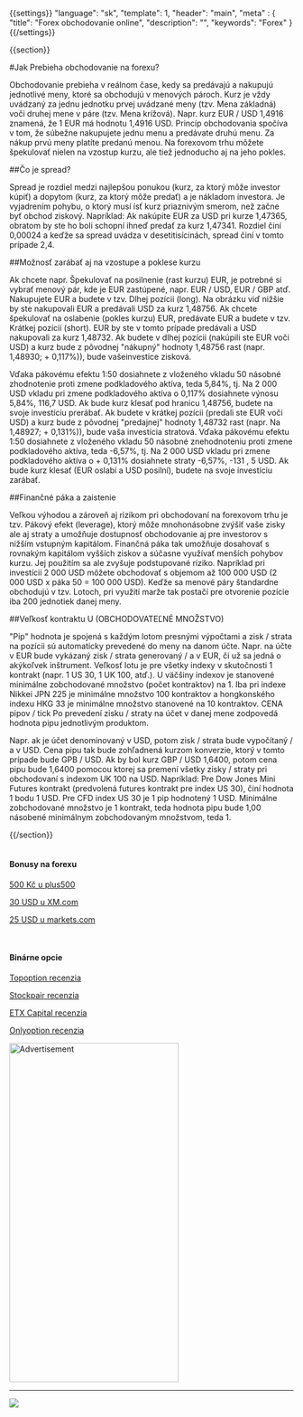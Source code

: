 {{settings}}
  "language": "sk",
  "template": 1,
  "header": "main",
  "meta" : {
    "title": "Forex obchodovanie online",
    "description": "",
    "keywords": "Forex"
  }
{{/settings}}

<div class="row">
<div class="col-md-9" role="main" markdown="1">

{{section}}


#Jak Prebieha obchodovanie na forexu?

Obchodovanie prebieha v reálnom čase, kedy sa predávajú a nakupujú jednotlivé meny, ktoré sa obchodujú v menových pároch. Kurz je vždy uvádzaný za jednu jednotku prvej uvádzané meny (tzv. Mena základná) voči druhej mene v páre (tzv. Mena krížová). Napr. kurz EUR / USD 1,4916 znamená, že 1 EUR má hodnotu 1,4916 USD. Princíp obchodovania spočíva v tom, že súbežne nakupujete jednu menu a predávate druhú menu. Za nákup prvú meny platíte predanú menou. Na forexovom trhu môžete špekulovať nielen na vzostup kurzu, ale tiež jednoducho aj na jeho pokles.

##Čo je spread?

Spread je rozdiel medzi najlepšou ponukou (kurz, za ktorý môže investor kúpiť) a dopytom (kurz, za ktorý môže predať) a je nákladom investora. Je vyjadrením pohybu, o ktorý musí ísť kurz priaznivým smerom, než začne byť obchod ziskový. Napríklad: Ak nakúpite EUR za USD pri kurze 1,47365, obratom by ste ho boli schopní ihneď predať za kurz 1,47341. Rozdiel činí 0,00024 a keďže sa spread uvádza v desetitisícinách, spread činí v tomto prípade 2,4.

##Možnosť zarábať aj na vzostupe a poklese kurzu

Ak chcete napr. Špekulovať na posilnenie (rast kurzu) EUR, je potrebné si vybrať menový pár, kde je EUR zastúpené, napr. EUR / USD, EUR / GBP atď. Nakupujete EUR a budete v tzv. Dlhej pozícii (long). Na obrázku viď nižšie by ste nakupovali EUR a predávali USD za kurz 1,48756. Ak chcete špekulovať na oslabenie (pokles kurzu) EUR, predávate EUR a budete v tzv. Krátkej pozícii (short). EUR by ste v tomto prípade predávali a USD nakupovali za kurz 1,48732. Ak budete v dlhej pozícii (nakúpili ste EUR voči USD) a kurz bude z pôvodnej "nákupný" hodnoty 1,48756 rast (napr. 1,48930; + 0,117%)), bude vašeinvestice zisková.

Vďaka pákovému efektu 1:50 dosiahnete z vloženého vkladu 50 násobné zhodnotenie proti zmene podkladového aktíva, teda 5,84%, tj. Na 2 000 USD vkladu pri zmene podkladového aktíva o 0,117% dosiahnete výnosu 5,84%, 116,7 USD. Ak bude kurz klesať pod hranicu 1,48756, budete na svoje investíciu prerábať. Ak budete v krátkej pozícii (predali ste EUR voči USD) a kurz bude z pôvodnej "predajnej" hodnoty 1,48732 rast (napr. Na 1,48927; + 0,131%)), bude vaša investícia stratová. Vďaka pákovému efektu 1:50 dosiahnete z vloženého vkladu 50 násobné znehodnoteniu proti zmene podkladového aktíva, teda -6,57%, tj. Na 2 000 USD vkladu pri zmene podkladového aktíva o + 0,131% dosiahnete straty -6,57%, -131 , 5 USD. Ak bude kurz klesať (EUR oslabí a USD posilní), budete na svoje investíciu zarábať.

##Finančné páka a zaistenie

Veľkou výhodou a zároveň aj rizikom pri obchodovaní na forexovom trhu je tzv. Pákový efekt (leverage), ktorý môže mnohonásobne zvýšiť vaše zisky ale aj straty a umožňuje dostupnosť obchodovanie aj pre investorov s nižším vstupným kapitálom. Finančná páka tak umožňuje dosahovať s rovnakým kapitálom vyšších ziskov a súčasne využívať menších pohybov kurzu. Jej použitím sa ale zvyšuje podstupované riziko. Napríklad pri investícii 2 000 USD môžete obchodovať s objemom až 100 000 USD (2 000 USD x páka 50 = 100 000 USD). Keďže sa menové páry štandardne obchodujú v tzv. Lotoch, pri využití marže tak postačí pre otvorenie pozície iba 200 jednotiek danej meny.

##Veľkosť kontraktu U (OBCHODOVATEĽNÉ MNOŽSTVO)

"Pip" hodnota je spojená s každým lotom presnými výpočtami a zisk / strata na pozícii sú automaticky prevedené do meny na danom účte. Napr. na účte v EUR bude vykázaný zisk / strata generovaný / a v EUR, či už sa jedná o akýkoľvek inštrument. Veľkosť lotu je pre všetky indexy v skutočnosti 1 kontrakt (napr. 1 US 30, 1 UK 100, atď.). U väčšiny indexov je stanovené minimálne zobchodované množstvo (počet kontraktov) na 1. Iba pri indexe Nikkei JPN 225 je minimálne množstvo 100 kontraktov a hongkonského indexu HKG 33 je minimálne množstvo stanovené na 10 kontraktov. CENA pipov / tick Po prevedení zisku / straty na účet v danej mene zodpovedá hodnota pipu jednotlivým produktom.

Napr. ak je účet denominovaný v USD, potom zisk / strata bude vypočítaný / a v USD. Cena pipu tak bude zohľadnená kurzom konverzie, ktorý v tomto prípade bude GPB / USD. Ak by bol kurz GBP / USD 1,6400, potom cena pipu bude 1,6400 pomocou ktorej sa premení všetky zisky / straty pri obchodovaní s indexom UK 100 na USD. Napríklad: Pre Dow Jones Mini Futures kontrakt (predvolená futures kontrakt pre index US 30), činí hodnota 1 bodu 1 USD. Pre CFD index US 30 je 1 pip hodnotený 1 USD. Minimálne zobchodované množstvo je 1 kontrakt, teda hodnota pipu bude 1,00 násobené minimálnym zobchodovaným množstvom, teda 1.



{{/section}}
</div>
<div class="col-md-3" markdown="1">
<div class="well" markdown="1" style="margin-top: 2.5em">

#### Bonusy na forexu

[500 Kč u plus500](http://www.forexsrovnavac.cz/sk/plus500 "plus500")

[30 USD u XM.com](http://www.forexsrovnavac.cz/sk/xm-xemarkets-com "XM.com")

[25 USD u markets.com](http://www.forexsrovnavac.cz/sk/markets-com-recenzia "markets.com")

<br>

#### Binárne opcie

[Topoption recenzia](http://www.forexsrovnavac.cz/sk/topoption "TopOption recenzia")

[Stockpair recenzia](http://www.forexsrovnavac.cz/sk/stockpair "Stockapair recenzia")

[ETX Capital recenzia](http://www.forexsrovnavac.cz/sk/etx-capital-skusenosti "ETX Capital recenzia")

[Onlyoption recenzia](http://www.forexsrovnavac.cz/sk/onlyoption "Onlyoption recenzia")

</div>

<SCRIPT language='JavaScript1.1' SRC="https://ad.doubleclick.net/ddm/adj/N8017.2070109FOREXSROVNAVAC.CZ/B9072665.122768029;sz=300x600;ord={{@timestamp}}?"></SCRIPT><NOSCRIPT><A HREF="https://ad.doubleclick.net/ddm/jump/N8017.2070109FOREXSROVNAVAC.CZ/B9072665.122768029;sz=300x600;ord={{@timestamp}}?"><IMG SRC="https://ad.doubleclick.net/ddm/ad/N8017.2070109FOREXSROVNAVAC.CZ/B9072665.122768029;sz=300x600;ord={{@timestamp}}?" BORDER=0 WIDTH=300 HEIGHT=600 ALT="Advertisement"></A></NOSCRIPT>

<div class="container-fluid" markdown="1">

- - -

<a href="http://blog.forexsrovnavac.cz/plus500cz"  target="_blank">
 <img src="http://blog.forexsrovnavac.cz/wp-content/uploads/2014/10/informace.png" width="" height=""/>
</a>

</div>
</div>
</div>